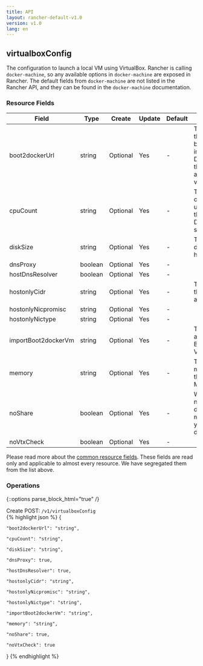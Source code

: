 ```yaml
---
title: API
layout: rancher-default-v1.0
version: v1.0
lang: en
---
```


## virtualboxConfig

The configuration to launch a local VM using VirtualBox. Rancher is calling `docker-machine`, so any available options in `docker-machine` are exposed in Rancher. The default fields from `docker-machine` are not listed in the Rancher API, and they can be found in the `docker-machine` documentation.

### Resource Fields

Field | Type | Create | Update | Default | Notes
---|---|---|---|---|---
boot2dockerUrl | string | Optional | Yes | - | The URL of the boot2docker image. Defaults to the latest available version
cpuCount | string | Optional | Yes | - | The number of CPUs to use to create the VM. Defaults to single CPU
diskSize | string | Optional | Yes | - | The size of disk for the host in MB
dnsProxy | boolean | Optional | Yes | - | 
hostDnsResolver | boolean | Optional | Yes | - | 
hostonlyCidr | string | Optional | Yes | - | The CIDR of the host only adapter
hostonlyNicpromisc | string | Optional | Yes | - | 
hostonlyNictype | string | Optional | Yes | - | 
importBoot2dockerVm | string | Optional | Yes | - | The name of a Boot2Docker VM to import
memory | string | Optional | Yes | - | The size of memory for the host in MB
noShare | boolean | Optional | Yes | - | Whether or not to disable the mount of your home directory
noVtxCheck | boolean | Optional | Yes | - | 


Please read more about the [common resource fields]({{site.baseurl}}/rancher/{{page.version}}/{{page.lang}}/api/common/). 
These fields are read only and applicable to almost every resource. We have segregated them from the list above.


### Operations
{::options parse_block_html="true" /}



<div class="action">
<span class="header">
Create
<span class="headerright">POST:  <code>/v1/virtualboxConfig</code></span></span>
<div class="action-contents">
{% highlight json %} 
{

	"boot2dockerUrl": "string",

	"cpuCount": "string",

	"diskSize": "string",

	"dnsProxy": true,

	"hostDnsResolver": true,

	"hostonlyCidr": "string",

	"hostonlyNicpromisc": "string",

	"hostonlyNictype": "string",

	"importBoot2dockerVm": "string",

	"memory": "string",

	"noShare": true,

	"noVtxCheck": true

} 
{% endhighlight %}
</div>
</div>










